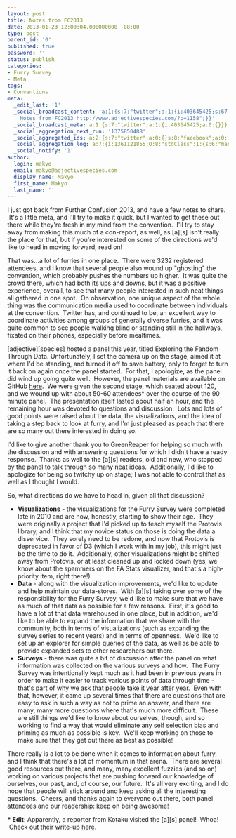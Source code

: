 ```yaml
---
layout: post
title: Notes from FC2013
date: 2013-01-23 12:00:04.000000000 -08:00
type: post
parent_id: '0'
published: true
password: ''
status: publish
categories:
- Furry Survey
- Meta
tags:
- Conventions
meta:
  _edit_last: '1'
  _social_broadcast_content: 'a:1:{s:7:"twitter";a:1:{i:403645425;s:67:"New Post:
    Notes from FC2013 http://www.adjectivespecies.com/?p=1158";}}'
  _social_broadcast_meta: a:1:{s:7:"twitter";a:1:{i:403645425;a:0:{}}}
  _social_aggregation_next_run: '1375850488'
  _social_aggregated_ids: a:2:{s:7:"twitter";a:0:{}s:8:"facebook";a:0:{}}
  _social_aggregation_log: a:7:{i:1361121855;O:8:"stdClass":1:{s:6:"manual";b:0;}i:1361124437;O:8:"stdClass":1:{s:6:"manual";b:0;}i:1361128111;O:8:"stdClass":1:{s:6:"manual";b:0;}i:1361132516;O:8:"stdClass":1:{s:6:"manual";b:0;}i:1361140633;O:8:"stdClass":1:{s:6:"manual";b:0;}i:1361155105;O:8:"stdClass":1:{s:6:"manual";b:0;}i:1361184760;O:8:"stdClass":1:{s:6:"manual";b:0;}}
  _social_notify: '1'
author:
  login: makyo
  email: makyo@adjectivespecies.com
  display_name: Makyo
  first_name: Makyo
  last_name: ''
---
```

<p>I just got back from Further Confusion 2013, and have a few notes to share.  It's a little meta, and I'll try to make it quick, but I wanted to get these out there while they're fresh in my mind from the convention.  I'll try to stay away from making this much of a con-report, as well, as [a][s] isn't really the place for that, but if you're interested on some of the directions we'd like to head in moving forward, read on!</p>
<!--more-->
<p>That was...a lot of furries in one place.  There were 3232 registered attendees, and I know that several people also wound up "ghosting" the convention, which probably pushes the numbers up higher.  It was quite the crowd there, which had both its ups and downs, but it was a positive experience, overall, to see that many people interested in such neat things all gathered in one spot.  On observation, one unique aspect of the whole thing was the communication media used to coordinate between individuals at the convention.  Twitter has, and continued to be, an excellent way to coordinate activities among groups of generally diverse furries, and it was quite common to see people walking blind or standing still in the hallways, fixated on their phones, especially before mealtimes.</p>
<p>[adjective][species] hosted a panel this year, titled Exploring the Fandom Through Data. Unfortunately, I set the camera up on the stage, aimed it at where I'd be standing, and turned it off to save battery, only to forget to turn it back on again once the panel started.  For that, I apologize, as the panel did wind up going quite well.  However, the panel materials are available on GitHub <a href="https://github.com/adjspecies/exploring-the-fandom-through-data" target="_blank">here</a>.  We were given the second stage, which seated about 120, and we wound up with about 50-60 attendees* over the course of the 90 minute panel.  The presentation itself lasted about half an hour, and the remaining hour was devoted to questions and discussion.  Lots and lots of good points were raised about the data, the visualizations, and the idea of taking a step back to look at furry, and I'm just pleased as peach that there are so many out there interested in doing so.</p>
<p>I'd like to give another thank you to GreenReaper for helping so much with the discussion and with answering questions for which I didn't have a ready response.  Thanks as well to the [a][s] readers, old and new, who stopped by the panel to talk through so many neat ideas.  Additionally, I'd like to apologize for being so twitchy up on stage; I was not able to control that as well as I thought I would.</p>
<p>So, what directions do we have to head in, given all that discussion?</p>
<ul>
<li><strong>Visualizations</strong> - the visualizations for the Furry Survey were completed late in 2010 and are now, honestly, starting to show their age.  They were originally a project that I'd picked up to teach myself the Protovis library, and I think that my novice status on those is doing the data a disservice.  They sorely need to be redone, and now that Protovis is deprecated in favor of D3 (which I work with in my job), this might just be the time to do it.  Additionally, other visualizations might be shifted away from Protovis, or at least cleaned up and locked down (yes, we know about the spammers on the FA Stats visualizer, and that's a high-priority item, right there!).</li>
<li><strong>Data</strong> - along with the visualization improvements, we'd like to update and help maintain our data-stores.  With [a][s] taking over some of the responsibility for the Furry Survey, we'd like to make sure that we have as much of that data as possible for a few reasons.  First, it's good to have a lot of that data warehoused in one place, but in addition, we'd like to be able to expand the information that we share with the community, both in terms of visualizations (such as expanding the survey series to recent years) and in terms of openness.  We'd like to set up an explorer for simple queries of the data, as well as be able to provide expanded sets to other researchers out there.</li>
<li><strong>Surveys</strong> - there was quite a bit of discussion after the panel on what information was collected on the various surveys and how.  The Furry Survey was intentionally kept much as it had been in previous years in order to make it easier to track various points of data through time - that's part of why we ask that people take it year after year.  Even with that, however, it came up several times that there are questions that are easy to ask in such a way as not to prime an answer, and there are many, many more questions where that's much more difficult.  These are still things we'd like to know about ourselves, though, and so working to find a way that would eliminate any self selection bias and priming as much as possible is key.  We'll keep working on those to make sure that they get out there as best as possible!</li>
</ul>
<p>There really is a lot to be done when it comes to information about furry, and I think that there's a lot of momentum in that arena.  There are several good resources out there, and many, many excellent fuzzies (and so on) working on various projects that are pushing forward our knowledge of ourselves, our past, and, of course, our future.  It's all very exciting, and I do hope that people will stick around and keep asking all the interesting questions.  Cheers, and thanks again to everyone out there, both panel attendees and our readership: keep on being awesome!</p>
<p><strong>* Edit</strong>: Apparently, a reporter from Kotaku visited the [a][s] panel!  Whoa!  Check out their write-up <a href="http://kotaku.com/5978236/my-weekend-at-a-furry-convention" target="_blank">here</a>.</p>



